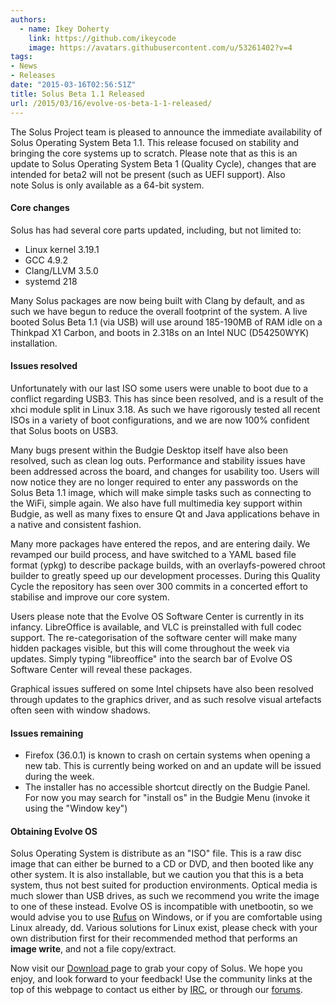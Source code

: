```yaml
---
authors:
  - name: Ikey Doherty
    link: https://github.com/ikeycode
    image: https://avatars.githubusercontent.com/u/53261402?v=4
tags:
- News
- Releases
date: "2015-03-16T02:56:51Z"
title: Solus Beta 1.1 Released
url: /2015/03/16/evolve-os-beta-1-1-released/
---
```


The Solus Project team is pleased to announce the immediate availability of Solus Operating System Beta 1.1. This release focused on stability and bringing the core 
systems up to scratch. Please note that as this is an update to Solus Operating System Beta 1 (Quality Cycle), changes that are intended for beta2 will not be present 
(such as UEFI support). Also note Solus is only available as a 64-bit system. 

<!--more-->

#### Core changes

Solus has had several core parts updated, including, but not limited to:

- Linux kernel 3.19.1
- GCC 4.9.2
- Clang/LLVM 3.5.0
- systemd 218

Many Solus packages are now being built with Clang by default, and as such we have begun to reduce the overall footprint of the system. A live booted Solus Beta 1.1 (via USB) will use around 185-190MB of RAM idle on a Thinkpad X1 Carbon, and boots in 2.318s on an Intel NUC (D54250WYK) installation.

#### Issues resolved

Unfortunately with our last ISO some users were unable to boot due to a conflict regarding USB3. This has since been resolved, and is a result of the xhci module 
split in Linux 3.18. As such we have rigorously tested all recent ISOs in a variety of boot configurations, and we are now 100% confident that Solus boots on USB3.
 
Many bugs present within the Budgie Desktop itself have also been resolved, such as clean log outs. Performance and stability issues have been addressed across the 
board, and changes for usability too. Users will now notice they are no longer required to enter any passwords on the Solus Beta 1.1 image, which will make simple tasks 
such as connecting to the WiFi, simple again. We also have full multimedia key support within Budgie, as well as many fixes to ensure Qt and Java applications behave in 
a native and consistent fashion.
 
Many more packages have entered the repos, and are entering daily. We revamped our build process, and have switched to a YAML based file format (ypkg) to describe 
package builds, with an overlayfs-powered chroot builder to greatly speed up our development processes. During this Quality Cycle the repository has seen over 300 
commits in a concerted effort to stabilise and improve our core system.
 
Users please note that the Evolve OS Software Center is currently in its infancy. LibreOffice is available, and VLC is preinstalled with full codec support. The re-categorisation 
of the software center will make many hidden packages visible, but this will come throughout the week via updates. Simply typing "libreoffice" into the search bar of Evolve 
OS Software Center will reveal these packages.
 
Graphical issues suffered on some Intel chipsets have also been resolved through updates to the graphics driver, and as such resolve visual artefacts often seen with 
window shadows.

#### Issues remaining

- Firefox (36.0.1) is known to crash on certain systems when opening a new tab. This is currently being worked on and an update will be issued during the week.
- The installer has no accessible shortcut directly on the Budgie Panel. For now you may search for "install os" in the Budgie Menu (invoke it using the "Window key")

#### Obtaining Evolve OS
 
Solus Operating System is distribute as an "ISO" file. This is a raw disc image that can either be burned to a CD or DVD, and then booted like any other system. It is also 
installable, but we caution you that this is a beta system, thus not best suited for production environments. Optical media is much slower than USB drives, as such we 
recommend you write the image to one of these instead. Evolve OS is incompatible with unetbootin, so we would advise you to use [Rufus](https://rufus.akeo.ie/) 
on Windows, or if you are comfortable using Linux already, dd. Various solutions for Linux exist, please check with your own distribution first for their recommended 
method that performs an **image write**, and not a file copy/extract.
 
Now visit our [Download ](https://solus-project.com/download/) page to grab your copy of Solus. We hope you enjoy, and look forward to your feedback! Use the 
community links at the top of this webpage to contact us either by [IRC](irc://irc.freenode.net/#evolveos), or through our [forums](https://solus-project.com/forums/).